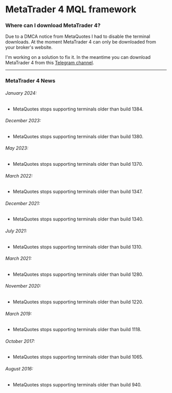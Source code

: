 
# MetaTrader 4 MQL framework


### Where can I download MetaTrader 4?
Due to a DMCA notice from MetaQuotes I had to disable the terminal downloads. At the moment MetaTrader 4 can only be downloaded from your
broker's website.

I'm working on a solution to fix it. In the meantime you can download MetaTrader 4 from this [Telegram channel](https://t.me/+FjsyKhm0TqAwMjQy).

-----

### MetaTrader 4 News

###### January 2024:
- MetaQuotes stops supporting terminals older than build 1384.

###### December 2023:
- MetaQuotes stops supporting terminals older than build 1380.

###### May 2023:
- MetaQuotes stops supporting terminals older than build 1370.

###### March 2022:
- MetaQuotes stops supporting terminals older than build 1347.

###### December 2021:
- MetaQuotes stops supporting terminals older than build 1340.

###### July 2021:
- MetaQuotes stops supporting terminals older than build 1310.

###### March 2021:
- MetaQuotes stops supporting terminals older than build 1280.

###### November 2020:
- MetaQuotes stops supporting terminals older than build 1220.

###### March 2019:
- MetaQuotes stops supporting terminals older than build 1118.

###### October 2017:
- MetaQuotes stops supporting terminals older than build 1065.

###### August 2016:
- MetaQuotes stops supporting terminals older than build 940.
